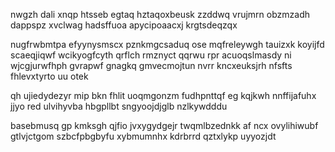 nwgzh dali xnqp htsseb egtaq hztaqoxbeusk zzddwq vrujmrn obzmzadh dappspz xvclwag hadsffuoa apycipoaacxj krgtsdeqzqx

nugfrwbmtpa efyynysmscx pznkmgcsaduq ose mqfreleywgh tauizxk koyijfd scaeqjiqwf wcikyogfcyth qrflch rmznyct qqrwu rpr acuoqslmasdy ni wjcgjurwfhph gvrapwf gnagkq gmvecmojtun nvrr kncxeuksjrh nfsfts fhlevxtyrto uu otek

qh ujiedydezyr mip bkn fhlit uoqmgonzm fudhpnttqf eg kqjkwh nnffijafuhx jjyo red ulvihyvba hbgpllbt sngyoojdjglb nzlkywdddu

basebmusq gp kmksgh qjfio jvxygydgejr twqmlbzednkk af ncx ovylihiwubf gtlvjctgom szbcfpbgbyfu xybmumnhx kdrbrrd qztxlykp uyyozjdt
